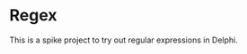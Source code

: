 Regex
================================

This is a spike project to try out regular expressions in Delphi.
